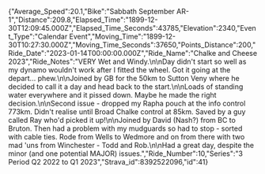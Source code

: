 {"Average_Speed":20.1,"Bike":"Sabbath September AR-1","Distance":209.8,"Elapsed_Time":"1899-12-30T12:09:45.000Z","Elapsed_Time_Seconds":43785,"Elevation":2340,"Event_Type":"Calendar Event","Moving_Time":"1899-12-30T10:27:30.000Z","Moving_Time_Seconds":37650,"Points_Distance":200,"Ride_Date":"2023-01-14T00:00:00.000Z","Ride_Name":"Chalke and Cheese 2023","Ride_Notes":"VERY Wet and Windy.\n\nDay didn't start so well as my dynamo wouldn't work after I fitted the wheel. Got it going at the depart... phew.\n\nJoined by GB for the 50km to Sutton Veny where he decided to call it a day and head back to the start.\n\nLoads of standing water everywhere and it pissed down. Maybe he made the right decision.\n\nSecond issue - dropped my Rapha pouch at the info control 773km. Didn't realise until Broad Chalke control at 85km. Saved by a guy called Ray who'd picked it up!\n\nJoined by David (Nash?) from BC to Bruton. Then had a problem with my mudguards so had to stop - sorted with cable ties. Rode from Wells to Wedmore and on from there with two mad 'uns from Winchester - Todd and Rob.\n\nHad a great day, despite the minor (and one potential MAJOR) issues.","Ride_Number":10,"Series":"3 Period Q2 2022 to Q1 2023","Strava_id":8392522096,"id":41}